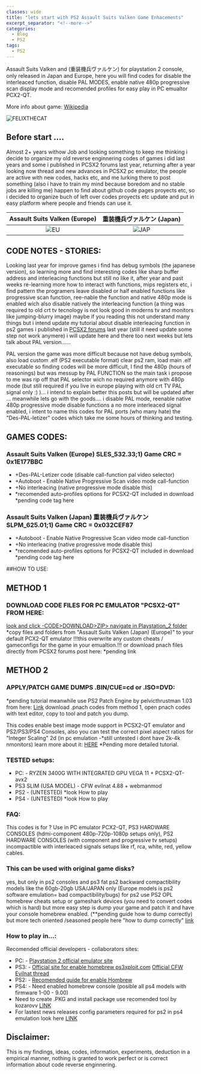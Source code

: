 ```yaml
---
classes: wide
title: "lets start with PS2 Assault Suits Valken Game Enhacements"
excerpt_separator: "<!--more-->"
categories:
  - Blog
  - PS2
tags:
  - PS2
---
```


Assault Suits Valken and (重装機兵ヴァルケン) for playstation 2 console, only released in Japan and Europe, here you will find codes for disable the interleaced function, disable PAL MODES, enable native 480p progressive scan display mode and recomended profiles for easy play in PC emualtor PCX2-QT.

More info about game: [Wikipedia](https://en.wikipedia.org/wiki/Assault_Suits_Valken)

<!--more-->

![FELIXTHECAT](/gamepatches-blog/assets/images/felixthecat.png)

## Before start ....
Almost 2+ years withow Job and looking something to keep me thinking i decide to organize my old reverse enginnering codes of games i did last years and some i published in PCSX2 forums last year, returning after a year looking now thread and new advances in PCSX2 pc emulator, the people are active with new codes, hacks etc, and me lurking there to post something (also i have to train my mind because boredom and no stable jobs are killing me) happen to find about github code pages proyects etc, so i decided to organize buch of left over codes proyects etc update and put in easy platform where people and friends can use it.

Assault Suits Valken (Europe)  |     重装機兵ヴァルケン (Japan)
:-----------------------------:|:-----------------------------:
![EU](/gamepatches-blog/assets/images/asv-eu.jpg)  |  ![JAP](/gamepatches-blog/assets/images/asv-jp.jpg)

## CODE NOTES - STORIES:
Looking last year for improve games i find has debug symbols (the japanese version), so learning more and find interesting codes like sharp buffer address and interleacing functions but still no like it, after year and past weeks re-learning more how to interact with functions, mips registers etc, i find pattern the programers leave disabled or half enabled functions like progressive scan function, ree-nable the function and native 480p mode is enabled wich also disable natively the interleacing function (a thing was required to old crt tv tecnology is not look good in moderns tv and monitors like jumping-blurry image) maybe if you reading this not understand many things but i intend update my tutorial about disable interleacing function in ps2 games i published in [PCSX2 forums](https://forums.pcsx2.net/Thread-No-interlacing-codes?pid=610584#pid610584) last year (still it need update some step not work anymere) i will update here and there too next weeks but lets talk about PAL version......

PAL version the game was more difficult because not have debug symbols, also load custom .elf (PS2 executable format) clear ps2 ram, load main .elf executable so finding codes will be more difficult, I find the 480p (hours of reasonings) but was messup by PAL FUNCTION so the main task i propose to me was rip off that PAL selector wich no required anymore with 480p mode (but still required if you live in europe playing with old crt TV PAL signal only :) )... i intend to explain better this posts but will be updated after ... meanwhile lets go with the goods.... i disable PAL mode, reenable native 480p progressive mode disable functions a no more interleaced signal enabled, i intent to name this codes for PAL ports (who many hate) the "Des-PAL-letizer" codes which take me some hours of thinking and testing.

## GAMES CODES:

### Assault Suits Valken (Europe) SLES_532.33;1) Game CRC = 0x1E177BBC

- +Des-PAL-Letizer code (disable call-function pal video selector)
- +Autoboot - Enable Native Progressive Scan video mode call-function
- +No interleacing (native progressive mode disable this)
- *recomended auto-profiles options for PCSX2-QT included in download
*pending code tag here

### Assault Suits Valken (Japan) 重装機兵ヴァルケン SLPM_625.01;1) Game CRC = 0x032CEF87
- +Autoboot - Enable Native Progressive Scan video mode call-function
- +No interleacing (native progressive mode disable this)
- *recomended auto-profiles options for PCSX2-QT included in download
*pending code tag here

##HOW TO USE:

## METHOD 1
### DOWNLOAD CODE FILES FOR PC EMULATOR "PCSX2-QT" FROM HERE:
[look and click -CODE>DOWNLOAD>ZIP> navigate in Playstation_2 folder](https://github.com/felixthecat1970/gamepatches)
*copy files and folders from "Assault Suits Valken (Japan) (Europe)" to your default PCX2-QT emulator !!!this overwrite any custom cheats / gameconfigs for the game in your emualtion.!!!
or download pnach files directly from PCSX2 forums post here: *pending link

## METHOD 2 
### APPLY/PATCH GAME DUMPS .BIN/CUE=cd or .ISO=DVD:
*pending tutorial
meanwhile use PS2 Patch Engine by pelvicthrustman 1.03 from here: [Link](https://www.psx-place.com/resources/ps2-patch-engine-by-pelvicthrustman.694/)
download .pnach codes from method 1, open pnach codes with text editor, copy to tool and patch you dump.

This codes enable best image mode support in PCSX2-QT emulator and PS2/PS3/PS4 Consoles, also you can test the correct pixel aspect ratios for "Integer Scaling" 2d (in pc emulation -*still untested i dont have 2k-4k nmonitors) learn more about it: [HERE](https://tanalin.com/en/articles/integer-scaling/) *Pending more detailed tutorial.

### TESTED setups:
- PC: - RYZEN 3400G WITH INTEGRATED GPU VEGA 11 + PCSX2-QT-avx2 
- PS3 SLIM (USA MODEL) - CFW evilnat 4.88 + webmanmod
- PS2 - (UNTESTED) *look How to play
- PS4 - (UNTESTED) *look How to play

### FAQ:
This codes is for ?
Use in PC emulator PCX2-QT, PS3 HARDWARE CONSOLES (hdmi-component 480p-720p-1080p setups only), PS2 HARDWARE CONSOLES (with component and progressive tv setups) incompactible with interleaced signals setups like rf, rca, white, red, yellow cables.

### This can be used with original game disks?
yes, but only in ps2 consoles and ps3 fat ps2 backward compactibility models like the 60gb-20gb USA/JAPAN only (Europe models is ps2 software emulation= bad compactibility/bugs) for ps2 use PS2 OPL homebrew cheats setup or gameshark devices (you need to convert codes which is hard) but more easy step is dump your game and patch it and have your console homebrew enabled. (**pending guide how to dump correctly) but more tech oriented /seasoned people here "how to dump correctly" [link](http://wiki.redump.org/index.php?title=Dumping_Guides) 

### How to play in...:
Recomended official developers - collaborators sites:
- PC: - [Playstation 2 official emulator site](https://pcsx2.net/)
- PS3: - [Official site for enable homebrew ps3xploit.com](http://ps3xploit.com/) [Official CFW Evilnat thread](https://www.psx-place.com/threads/4-89-evilnat-cfw-w-cobra-v8-3-cex-nobd-nobt-builds.37272/)
- PS2: - [Recomended guide for enable Hombrew](https://www.psx-place.com/threads/tutorial-the-great-ps2-aio-guide.30219/)
- PS4: - Need enabled homebrew console (posible all ps4 models with firmware 1-00 - 9.00)
- Need to create .PKG and install package use recomended tool by kozarovv [LINK](https://www.psx-place.com/threads/release-ps2-fpkg-0-6-by-jabu-new-tool-to-convert-ps2-games-for-ps4.30350/)
- For lastest news releases config parameters required for ps2 in ps4 emulation look here [LINK](https://www.psx-place.com/threads/research-ps2-emulator-configuration-on-ps4.16131/) 

## Disclaimer:
This is my findings, ideas, codes, information, experiments, deduction in a empirical manner, nothing is granted to work perfect or is correct information about code reverse enginnering. 

